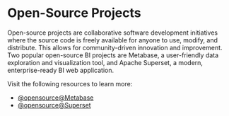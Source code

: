 # Open-Source Projects

Open-source projects are collaborative software development initiatives where the source code is freely available for anyone to use, modify, and distribute. This allows for community-driven innovation and improvement. Two popular open-source BI projects are Metabase, a user-friendly data exploration and visualization tool, and Apache Superset, a modern, enterprise-ready BI web application.

Visit the following resources to learn more:

- [@opensource@Metabase](https://github.com/metabase/metabase)
- [@opensource@Superset](https://github.com/apache/superset)